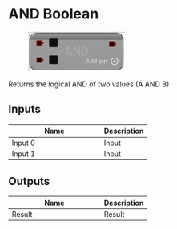 # AND Boolean

<div align="left" data-full-width="false">

<figure><img src="../../../../api/Math/Boolean/AND_Boolean.png" alt=""><figcaption></figcaption></figure>

</div>

Returns the logical AND of two values (A AND B)

## Inputs

<table><thead><tr><th width="170">Name</th><th>Description</th></tr></thead><tbody><tr><td>Input 0</td><td>Input</td></tr><tr><td>Input 1</td><td>Input</td></tr></tbody></table>

## Outputs

<table><thead><tr><th width="170">Name</th><th>Description</th></tr></thead><tbody><tr><td>Result</td><td>Result</td></tr></tbody></table>
